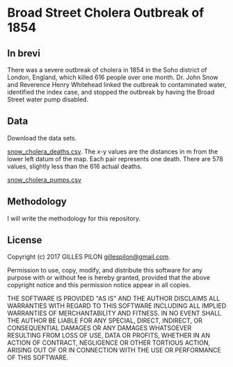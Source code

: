 # Broad Street Cholera Outbreak of 1854

## In brevi

There was a severe outbreak of cholera in 1854 in the Soho district of London, England, which killed 616 people over one month. Dr. John Snow and Reverence Henry Whitehead linked the outbreak to contaminated water, identified the index case, and stopped the outbreak by having the Broad Street water pump disabled.

## Data

Download the data sets.

[snow_cholera_deaths.csv](https://drive.google.com/open?id=0BzrdQfHR2I5DSE5NWFZlQXV5VnM). The x-y values are the distances in m from the lower left datum of the map. Each pair represents one death. There are 578 values, slightly less than the 616 actual deaths.

[snow_cholera_pumps.csv](https://drive.google.com/open?id=0BzrdQfHR2I5DSDd2emxObk9HUDA)

## Methodology

I will write the methodology for this repository.

## License

Copyright (c) 2017 GILLES PILON <gillespilon@gmail.com>.

Permission to use, copy, modify, and distribute this software for any purpose with or without fee is hereby granted, provided that the above copyright notice and this permission notice appear in all copies.

THE SOFTWARE IS PROVIDED "AS IS" AND THE AUTHOR DISCLAIMS ALL WARRANTIES WITH REGARD TO THIS SOFTWARE INCLUDING ALL IMPLIED WARRANTIES OF MERCHANTABILITY AND FITNESS. IN NO EVENT SHALL THE AUTHOR BE LIABLE FOR ANY SPECIAL, DIRECT, INDIRECT, OR CONSEQUENTIAL DAMAGES OR ANY DAMAGES WHATSOEVER RESULTING FROM LOSS OF USE, DATA OR PROFITS, WHETHER IN AN ACTION OF CONTRACT, NEGLIGENCE OR OTHER TORTIOUS ACTION, ARISING OUT OF OR IN CONNECTION WITH THE USE OR PERFORMANCE OF THIS SOFTWARE.
